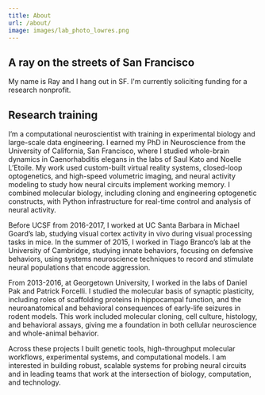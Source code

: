 ```yaml
---
title: About
url: /about/
image: images/lab_photo_lowres.png
---
```

## A ray on the streets of San Francisco

My name is Ray and I hang out in SF. I'm currently soliciting funding for a research nonprofit. 

## Research training

I’m a computational neuroscientist with training in experimental biology and large-scale data engineering. I earned my PhD in Neuroscience from the University of California, San Francisco, where I studied whole-brain dynamics in Caenorhabditis elegans in the labs of Saul Kato and Noelle L’Etoile. My work used custom-built virtual reality systems, closed-loop optogenetics, and high-speed volumetric imaging, and neural activity modeling to study how neural circuits implement working memory. I combined molecular biology, including cloning and engineering optogenetic constructs, with Python infrastructure for real-time control and analysis of neural activity.

Before UCSF from 2016-2017, I worked at UC Santa Barbara in Michael Goard’s lab, studying visual cortex activity in vivo during visual processing tasks in mice. In the summer of 2015, I worked in Tiago Branco’s lab at the University of Cambridge, studying innate behaviors, focusing on defensive behaviors, using systems neuroscience techniques to record and stimulate neural populations that encode aggression.

From 2013-2016, at Georgetown University, I worked in the labs of Daniel Pak and Patrick Forcelli. I studied the molecular basis of synaptic plasticity, including roles of scaffolding proteins in hippocampal function, and the neuroanatomical and behavioral consequences of early-life seizures in rodent models. This work included molecular cloning, cell culture, histology, and behavioral assays, giving me a foundation in both cellular neuroscience and whole-animal behavior.

Across these projects I built genetic tools, high-throughput molecular workflows, experimental systems, and computational models. I am interested in building robust, scalable systems for probing neural circuits and in leading teams that work at the intersection of biology, computation, and technology.
